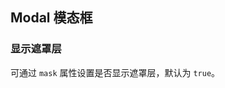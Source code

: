 <div class="demo-header">
<p class="overviewicon">
  <span class="wapi-tips-messagebox"/>
</p>

## Modal 模态框

<nova-uxlink widget-name="Modal"></nova-uxlink>
</div>

### 显示遮罩层

可通过 `mask` 属性设置是否显示遮罩层，默认为 `true`。

<nova-demo-view link="modal/lock-view"></nova-demo-view>

<br>

